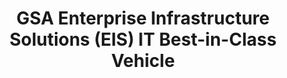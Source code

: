 ---
title: "GSA Enterprise Infrastructure Solutions (EIS) IT Best-in-Class Vehicle"
description: "Enterprise Infrastructure Solutions (EIS) is the go-to contract for enterprise telecommunications and networking solutions."
url-link: "https://www.gsa.gov/technology/it-contract-vehicles-and-purchasing-programs/telecommunications-and-network-services/enterprise-infrastructure-solutions"
type: "HTML"
gov-only: "false"
is-external: "true"
publication-date: "May 01, 2023"
reading-time: "5"
resource-type: "Information Slick"
filter: "contract-solutions"
audience: "contracts-acquisitions"
branded-offerings: "acquisition-policy-it-category"
---